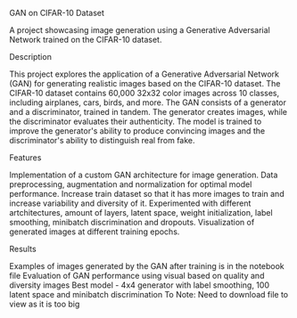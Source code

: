 GAN on CIFAR-10 Dataset

A project showcasing image generation using a Generative Adversarial Network trained on the CIFAR-10 dataset.

Description

This project explores the application of a Generative Adversarial Network (GAN) for generating realistic images based on the CIFAR-10 dataset. The CIFAR-10 dataset contains 60,000 32x32 color images across 10 classes, including airplanes, cars, birds, and more.
The GAN consists of a generator and a discriminator, trained in tandem. The generator creates images, while the discriminator evaluates their authenticity. The model is trained to improve the generator's ability to produce convincing images and the discriminator's ability to distinguish real from fake.

Features

Implementation of a custom GAN architecture for image generation.
Data preprocessing, augmentation and normalization for optimal model performance.
Increase train dataset so that it has more images to train and increase variability and diversity of it.
Experimented with different artchitectures, amount of layers, latent space, weight initialization, label smoothing, minibatch discrimination and dropouts.
Visualization of generated images at different training epochs.

Results

Examples of images generated by the GAN after training is in the notebook file
Evaluation of GAN performance using visual based on quality and diversity images
Best model - 4x4 generator with label smoothing, 100 latent space and minibatch discrimination
To Note: Need to download file to view as it is too big
